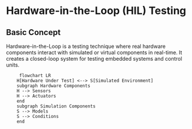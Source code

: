 # Hardware-in-the-Loop (HIL) Testing
## Basic Concept
Hardware-in-the-Loop is a testing technique where real hardware components interact with simulated or virtual components in real-time. It creates a closed-loop system for testing embedded systems and control units.

```mermaid
     flowchart LR
    H[Hardware Under Test] <--> S[Simulated Environment]
    subgraph Hardware Components
    H --> Sensors
    H --> Actuators
    end
    subgraph Simulation Components
    S --> Models
    S --> Conditions
    end
```
